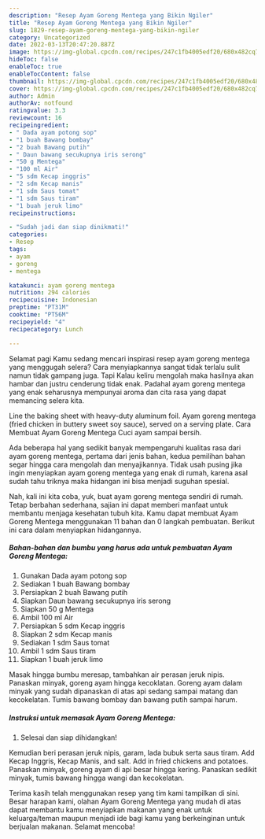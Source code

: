 ```yaml
---
description: "Resep Ayam Goreng Mentega yang Bikin Ngiler"
title: "Resep Ayam Goreng Mentega yang Bikin Ngiler"
slug: 1829-resep-ayam-goreng-mentega-yang-bikin-ngiler
category: Uncategorized
date: 2022-03-13T20:47:20.887Z
image: https://img-global.cpcdn.com/recipes/247c1fb4005edf20/680x482cq70/ayam-goreng-mentega-foto-resep-utama.jpg
hideToc: false
enableToc: true
enableTocContent: false
thumbnail: https://img-global.cpcdn.com/recipes/247c1fb4005edf20/680x482cq70/ayam-goreng-mentega-foto-resep-utama.jpg
cover: https://img-global.cpcdn.com/recipes/247c1fb4005edf20/680x482cq70/ayam-goreng-mentega-foto-resep-utama.jpg
author: Admin
authorAv: notfound
ratingvalue: 3.3
reviewcount: 16
recipeingredient:
- " Dada ayam potong sop"
- "1 buah Bawang bombay"
- "2 buah Bawang putih"
- " Daun bawang secukupnya iris serong"
- "50 g Mentega"
- "100 ml Air"
- "5 sdm Kecap inggris"
- "2 sdm Kecap manis"
- "1 sdm Saus tomat"
- "1 sdm Saus tiram"
- "1 buah jeruk limo"
recipeinstructions:

- "Sudah jadi dan siap dinikmati!"
categories:
- Resep
tags:
- ayam
- goreng
- mentega

katakunci: ayam goreng mentega 
nutrition: 294 calories
recipecuisine: Indonesian
preptime: "PT31M"
cooktime: "PT56M"
recipeyield: "4"
recipecategory: Lunch

---
```



Selamat pagi Kamu sedang mencari inspirasi resep ayam goreng mentega yang menggugah selera? Cara menyiapkannya sangat tidak terlalu sulit namun tidak gampang juga. Tapi Kalau keliru mengolah maka hasilnya akan hambar dan justru cenderung tidak enak. Padahal ayam goreng mentega yang enak seharusnya mempunyai aroma dan cita rasa yang dapat memancing selera kita.


Line the baking sheet with heavy-duty aluminum foil. Ayam goreng mentega (fried chicken in buttery sweet soy sauce), served on a serving plate. Cara Membuat Ayam Goreng Mentega Cuci ayam sampai bersih.

Ada beberapa hal yang sedikit banyak mempengaruhi kualitas rasa dari ayam goreng mentega, pertama dari jenis bahan, kedua pemilihan bahan segar hingga cara mengolah dan menyajikannya. Tidak usah pusing jika ingin menyiapkan ayam goreng mentega yang enak di rumah, karena asal sudah tahu triknya maka hidangan ini bisa menjadi suguhan spesial.


Nah, kali ini kita coba, yuk, buat ayam goreng mentega sendiri di rumah. Tetap berbahan sederhana, sajian ini dapat memberi manfaat untuk membantu menjaga kesehatan tubuh kita. Kamu dapat membuat Ayam Goreng Mentega menggunakan 11 bahan dan 0 langkah pembuatan. Berikut ini cara dalam menyiapkan hidangannya.

<!--inarticleads1-->

##### Bahan-bahan dan bumbu yang harus ada untuk pembuatan Ayam Goreng Mentega:

1. Gunakan  Dada ayam potong sop
1. Sediakan 1 buah Bawang bombay
1. Persiapkan 2 buah Bawang putih
1. Siapkan  Daun bawang secukupnya iris serong
1. Siapkan 50 g Mentega
1. Ambil 100 ml Air
1. Persiapkan 5 sdm Kecap inggris
1. Siapkan 2 sdm Kecap manis
1. Sediakan 1 sdm Saus tomat
1. Ambil 1 sdm Saus tiram
1. Siapkan 1 buah jeruk limo


Masak hingga bumbu meresap, tambahkan air perasan jeruk nipis. Panaskan minyak, goreng ayam hingga kecoklatan. Goreng ayam dalam minyak yang sudah dipanaskan di atas api sedang sampai matang dan kecokelatan. Tumis bawang bombay dan bawang putih sampai harum. 

<!--inarticleads2-->

##### Instruksi untuk memasak Ayam Goreng Mentega:


1. Selesai dan siap dihidangkan!

Kemudian beri perasan jeruk nipis, garam, lada bubuk serta saus tiram. Add Kecap Inggris, Kecap Manis, and salt. Add in fried chickens and potatoes. Panaskan minyak, goreng ayam di api besar hingga kering. Panaskan sedikit minyak, tumis bawang hingga wangi dan kecokelatan. 

Terima kasih telah menggunakan resep yang tim kami tampilkan di sini. Besar harapan kami, olahan Ayam Goreng Mentega yang mudah di atas dapat membantu kamu menyiapkan makanan yang enak untuk keluarga/teman maupun menjadi ide bagi kamu yang berkeinginan untuk berjualan makanan. Selamat mencoba!

